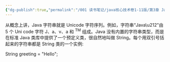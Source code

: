 ```yaml
---
{"dg-publish":true,"permalink":"/001 读书笔记/java核心技术卷1-11版/第3章 Java的基本程序设计结构/3.6 字符串/3.6 字符串/","created":"2024-04-15T14:55:41.768+08:00","updated":"2024-06-01T10:43:32.611+08:00"}
---
```


从概念上讲，Java 字符串就是 Unicode 字符序列。例如，字符串“Java\\u212"由 5 个 Uni code 字符 J、a、v、a 和 <sup>TM</sup> 组成。Java 没有内置的字符串类型，而是在标准 Java 类库中提供了一个预定义类，很自然地叫做 String。每个用双引号括起来的字符串都是 String 类的一个实例:

String greeting = "Hello";